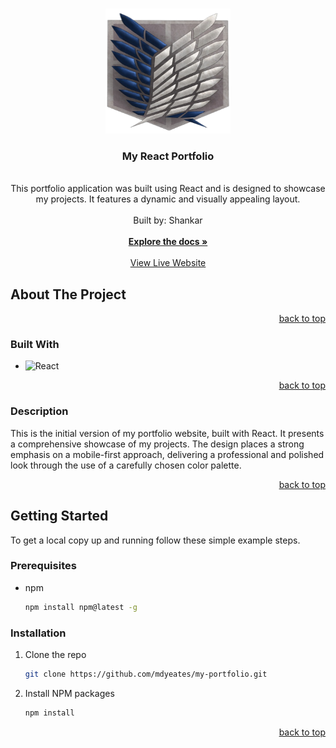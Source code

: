 <a name="readme-top"></a>

  <!-- PROJECT LOGO -->

  <br />
  <div align="center">
    <a href="https://github.com/mdyeates/my-portfolio">
      <img src="src/images/logo.png" alt="Logo" width="200" height="200">
    </a>
    <h3 align="center">My React Portfolio</h3>
    <p align="center">
    <br/>
      This portfolio application was built using React and is designed to showcase my projects. It features a dynamic and visually appealing layout. <br/>
      <br/>
      Built by: Shankar
      <br/>
      <br/>
      <a href="https://github.com/superb-shan/portfolio-temp"><strong>Explore the docs »</strong></a>
      <br/>
      <br/>
      <a href="">View Live Website</a>
    </p>
  </div>
  
  <!-- ABOUT THE PROJECT -->
  
  ## About The Project

  <p align="right"><a href="#readme-top">back to top</a></p>
  
  ### Built With
  
  - ![React](https://img.shields.io/badge/React-20232A?style=for-the-badge&logo=React&logoColor=61DAFB)

  <p align="right"><a href="#readme-top">back to top</a></p>
  
  ### Description
  
  This is the initial version of my portfolio website, built with React. It presents a comprehensive showcase of my projects. The design places a strong emphasis on a mobile-first approach, delivering a professional and polished look through the use of a carefully chosen color palette.
  
  <p align="right"><a href="#readme-top">back to top</a></p>

<!-- GETTING STARTED -->

## Getting Started

To get a local copy up and running follow these simple example steps.

### Prerequisites

- npm
  ```sh
  npm install npm@latest -g
  ```

### Installation

1. Clone the repo
   ```sh
   git clone https://github.com/mdyeates/my-portfolio.git
   ```
2. Install NPM packages
   ```sh
   npm install
   ```

  <p align="right"><a href="#readme-top">back to top</a></p>
